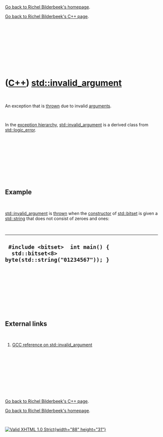 [Go back to Richel Bilderbeek's homepage](index.htm).

[Go back to Richel Bilderbeek's C++ page](Cpp.htm).

 

 

 

 

 

([C++](Cpp.htm)) [std::invalid\_argument](CppInvalid_argument.htm)
==================================================================

 

An exception that is [thrown](CppThrow.htm) due to invalid
[arguments](CppArgument.htm).

 

In the [exception hierarchy](CppExceptionHierarchy.htm),
[std::invalid\_argument](CppInvalid_argument.htm) is a derived class
from [std::logic\_error](CppLogic_error.htm).

 

 

 

 

 

Example
-------

 

[std::invalid\_argument](CppInvalid_argument.htm) is
[thrown](CppThrow.htm) when the [constructor](CppConstructor.htm) of
[std::bitset](CppBitset.htm) is given a [std::string](CppString.htm)
that does not consist of zeroes and ones:

 

  --------------------------------------------------------------------------------------
  ` #include <bitset>  int main() {   std::bitset<8> byte(std::string("01234567")); }`
  --------------------------------------------------------------------------------------

 

 

 

 

 

External links
--------------

 

1.  [GCC reference on
    std::invalid\_argument](http://gcc.gnu.org/onlinedocs/libstdc++/libstdc++-html-USERS-3.4/classstd_1_1invalid__argument.html)

 

 

 

 

 

[Go back to Richel Bilderbeek's C++ page](Cpp.htm).

[Go back to Richel Bilderbeek's homepage](index.htm).

 

[![Valid XHTML 1.0 Strict](valid-xhtml10.png){width="88"
height="31"}](http://validator.w3.org/check?uri=referer)
